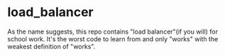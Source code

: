 # load_balancer
As the name suggests, this repo contains "load balancer"(if you will) for school work.
It's the worst code to learn from and only "works" with the weakest definition of "works".


